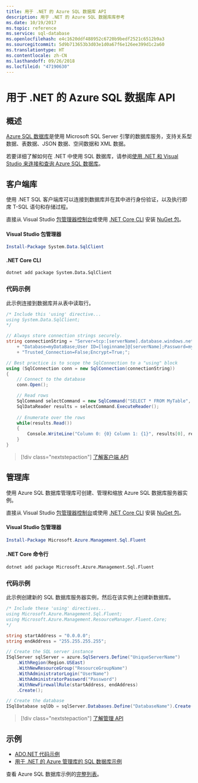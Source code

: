 ```yaml
---
title: 用于 .NET 的 Azure SQL 数据库 API
description: 用于 .NET 的 Azure SQL 数据库库参考
ms.date: 10/19/2017
ms.topic: reference
ms.service: sql-database
ms.openlocfilehash: e4c1620ddf488952c6720b9bedf2521c6512b9a3
ms.sourcegitcommit: 5d9b713653b3d03e1d0a67f6e126ee399d1c2a60
ms.translationtype: HT
ms.contentlocale: zh-CN
ms.lasthandoff: 09/26/2018
ms.locfileid: "47190630"
---
```

# <a name="azure-sql-database-apis-for-net"></a>用于 .NET 的 Azure SQL 数据库 API

## <a name="overview"></a>概述

[Azure SQL 数据库](https://docs.microsoft.com/azure/sql-database/sql-database-technical-overview)是使用 Microsoft SQL Server 引擎的数据库服务，支持关系型数据、表数据、JSON 数据、空间数据和 XML 数据。 

若要详细了解如何在 .NET 中使用 SQL 数据库，请参阅[使用 .NET 和 Visual Studio 来连接和查询 Azure SQL 数据库](https://docs.microsoft.com/azure/sql-database/sql-database-connect-query-dotnet-visual-studio)。

## <a name="client-library"></a>客户端库

使用 .NET SQL 客户端库可以连接到数据库并在其中进行身份验证，以及执行即席 T-SQL 语句和存储过程。

直接从 Visual Studio [包管理器控制台](https://docs.microsoft.com/nuget/tools/package-manager-console)或使用 [.NET Core CLI](https://docs.microsoft.com/dotnet/core/tools/dotnet-add-package) 安装 [NuGet 包]( https://www.nuget.org/packages/System.Data.SqlClient)。

#### <a name="visual-studio-package-manager"></a>Visual Studio 包管理器

```powershell
Install-Package System.Data.SqlClient
```

#### <a name="net-core-cli"></a>.NET Core CLI

```bash
dotnet add package System.Data.SqlClient
```

### <a name="code-example"></a>代码示例

此示例连接到数据库并从表中读取行。

```csharp
/* Include this 'using' directive...
using System.Data.SqlClient;
*/

// Always store connection strings securely. 
string connectionString = "Server=tcp:[serverName].database.windows.net;" 
    + "Database=myDataBase;User ID=[loginname]@[serverName];Password=myPassword;"
    + "Trusted_Connection=False;Encrypt=True;";

// Best practice is to scope the SqlConnection to a "using" block
using (SqlConnection conn = new SqlConnection(connectionString))
{
    // Connect to the database
    conn.Open();

    // Read rows
    SqlCommand selectCommand = new SqlCommand("SELECT * FROM MyTable", conn);
    SqlDataReader results = selectCommand.ExecuteReader();
    
    // Enumerate over the rows
    while(results.Read())
    {
        Console.WriteLine("Column 0: {0} Column 1: {1}", results[0], results[1]);
    }
}
```

> [!div class="nextstepaction"]
> [了解客户端 API](/dotnet/api/overview/azure/sql/client)

## <a name="management-library"></a>管理库

使用 Azure SQL 数据库管理库可创建、管理和缩放 Azure SQL 数据库服务器实例。

直接从 Visual Studio [包管理器控制台](https://docs.microsoft.com/nuget/tools/package-manager-console)或使用 [.NET Core CLI](https://docs.microsoft.com/dotnet/core/tools/dotnet-add-package) 安装 [NuGet 包](https://www.nuget.org/packages/Microsoft.Azure.Management.Sql.Fluent/)。

#### <a name="visual-studio-package-manager"></a>Visual Studio 包管理器

```powershell
Install-Package Microsoft.Azure.Management.Sql.Fluent
``` 

#### <a name="net-core-command-line"></a>.NET Core 命令行

```bash
dotnet add package Microsoft.Azure.Management.Sql.Fluent
```

### <a name="code-example"></a>代码示例

此示例创建新的 SQL 数据库服务器实例，然后在该实例上创建新数据库。

```csharp
/* Include these 'using' directives...
using Microsoft.Azure.Management.Sql.Fluent;
using Microsoft.Azure.Management.ResourceManager.Fluent.Core;
*/

string startAddress = "0.0.0.0";
string endAddress = "255.255.255.255";

// Create the SQL server instance
ISqlServer sqlServer = azure.SqlServers.Define("UniqueServerName")
    .WithRegion(Region.USEast)
    .WithNewResourceGroup("ResourceGroupName")
    .WithAdministratorLogin("UserName")
    .WithAdministratorPassword("Password")
    .WithNewFirewallRule(startAddress, endAddress)
    .Create();

// Create the database
ISqlDatabase sqlDb = sqlServer.Databases.Define("DatabaseName").Create();
```

> [!div class="nextstepaction"]
> [了解管理 API](/dotnet/api/overview/azure/sql/management)

## <a name="samples"></a>示例

- [ADO.NET 代码示例](/dotnet/framework/data/adonet/ado-net-code-examples)
- [用于 .NET 的 Azure 管理库的 SQL 数据库示例](/dotnet/azure/dotnet-sdk-azure-sql-database-samples)

查看 Azure SQL 数据库示例的[完整列表](https://azure.microsoft.com/resources/samples/?platform=dotnet&term=sql+database)。

